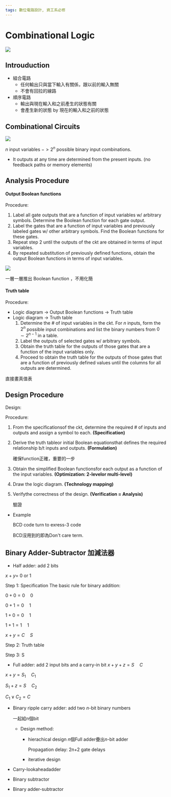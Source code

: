 ```yaml
---
tags: 數位電路設計, 資工系必修
---
```

# Combinational Logic
![](https://i.imgur.com/5e02Bxo.png)
## Introuduction 
- 組合電路
    - 任何輸出只與當下輸入有關係，跟以前的輸入無關
    - 不會有回拉的線路
- 順序電路
    - 輸出與現在輸入和之前產生的狀態有關
    - 會產生新的狀態 by 現在的輸入和之前的狀態

## Combinational Circuits
![](https://i.imgur.com/o4ubd1O.png)

$n$ input variables
    $-> 2^n$ possible binary input combinations.

- It outputs at any time are determined from the present inputs. (no feedback paths or memory elements)


## Analysis Procedure
#### Output Boolean functions
Procedure:
1. Label all gate outputs that are a function of input variables w/ arbitrary symbols. Determine the Boolean function for each gate output.
2. Label the gates that are a function of input variables and previously labeled gates w/ other arbitrary symbols. Find the Boolean functions for these gates.
3. Repeat step 2 until the outputs of the ckt are obtained in terms of input variables.
4. By repeated substitution of previously defined functions, obtain the output Boolean functions in terms of input variables.

![](https://i.imgur.com/AR85uld.png)

一層一層推出 Boolean function ，不用化簡

#### Truth table
Procedure:
- Logic diagram $\rightarrow$ Output Boolean functions
    $\rightarrow$ Truth table
- Logic diagram $\rightarrow$ Truth table
    1. Determine the # of input variables in the ckt.
        For $n$ inputs, form the $2^n$ possible input combinations and list the binary numbers from $0\sim 2^{n-1}$ in a table.
    2. Label the outputs of selected gates w/ arbitrary symbols.
    3. Obtain the truth table for the outputs of those gates that are a function of the input variables only.
    4. Proceed to obtain the truth table for the outputs of those gates that are a function of previously defined values until the columns for all outputs are determined.

直接畫真值表

## Design Procedure
Design:

Procedure:
1. From the specificationsof the ckt, determine the required # of inputs and outputs and assign a symbol to each. **(Specification)**
2. Derive the truth tableor initial Boolean equationsthat defines the required relationship b/t inputs and outputs. **(Formulation)**
    
    確保function正確，重要的一步
3. Obtain the simplified Boolean functionsfor each output as a function of the input variables. **(Optimization: 2-levelor multi-level)**
4. Draw the logic diagram. **(Technology mapping)**
5. Verifythe correctness of the design. **(Verification = Analysis)**
    
    驗證

- Example
    
    BCD code turn to exress-3 code
    
    BCD沒用到的即為Don't care term.
    
## Binary Adder-Subtractor 加減法器
- Half adder: add 2 bits

$x+y=$ 0 or 1

Step 1: Specification
The basic rule for binary addition:

$0+0=0\quad 0$

$0+1=0\quad 1$

$1+0=0\quad 1$

$1+1=1\quad 1$

$x+y=C\quad S$

Step 2: Truth table

Step 3: S
- Full adder: add 2 input bits and a carry-in bit
$x+y+z=S\quad C$

$x+y=S_1\quad C_1$

$S_1+z=S\quad C_2$

$C_1\lor C_2=C$

- Binary ripple carry adder: add two $n$-bit binary numbers
    
    一起給n個bit

    - Design method:
    
        - hierachical design
            $n$個Full adder疊出$n$-bit adder
            
            Propagation delay: 2n+2 gate delays
        - iterative design
- Carry-lookaheadadder


- Binary subtractor


- Binary adder-subtractor